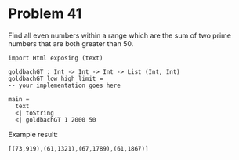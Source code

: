# Problem 41

Find all even numbers within a range which are the sum of two prime numbers that are both greater than 50.

```
import Html exposing (text)

goldbachGT : Int -> Int -> Int -> List (Int, Int) 
goldbachGT low high limit = 
-- your implementation goes here

main = 
  text 
  <| toString 
  <| goldbachGT 1 2000 50   
```
Example result:
```
[(73,919),(61,1321),(67,1789),(61,1867)]
```


